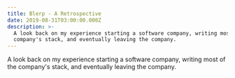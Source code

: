 ```yaml
---
title: Blerp - A Retrospective
date: 2019-08-31T03:00:00.000Z
description: >-
  A look back on my experience starting a software company, writing most of the
  company's stack, and eventually leaving the company.
---
```

A look back on my experience starting a software company, writing most of the company's stack, and eventually leaving the company.
